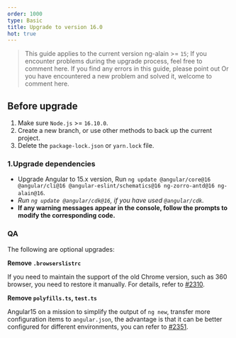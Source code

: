 ```yaml
---
order: 1000
type: Basic
title: Upgrade to version 16.0
hot: true
---
```


> This guide applies to the current version ng-alain >= `15`;
> If you encounter problems during the upgrade process, feel free to comment here.
> If you find any errors in this guide, please point out
> Or you have encountered a new problem and solved it, welcome to comment here.

## Before upgrade

1. Make sure `Node.js` >= `16.10.0`.
2. Create a new branch, or use other methods to back up the current project.
3. Delete the `package-lock.json` or `yarn.lock` file.

### 1.Upgrade dependencies

- Upgrade Angular to 15.x version, Run `ng update @angular/core@16 @angular/cli@16 @angular-eslint/schematics@16 ng-zorro-antd@16 ng-alain@16`.
- _Run `ng update @angular/cdk@16`, if you have used `@angular/cdk`._
- **If any warning messages appear in the console, follow the prompts to modify the corresponding code.**

### QA

The following are optional upgrades:

**Remove `.browserslistrc`**

If you need to maintain the support of the old Chrome version, such as 360 browser, you need to restore it manually. For details, refer to [#2310](https://github.com/ng-alain/ng-alain/issues/2310#issuecomment-1299460266).

**Remove `polyfills.ts`, `test.ts`**
 
Angular15 on a mission to simplify the output of `ng new`, transfer more configuration items to `angular.json`, the advantage is that it can be better configured for different environments, you can refer to [#2351](https://github.com/ng-alain/ng-alain/pull/2351).
